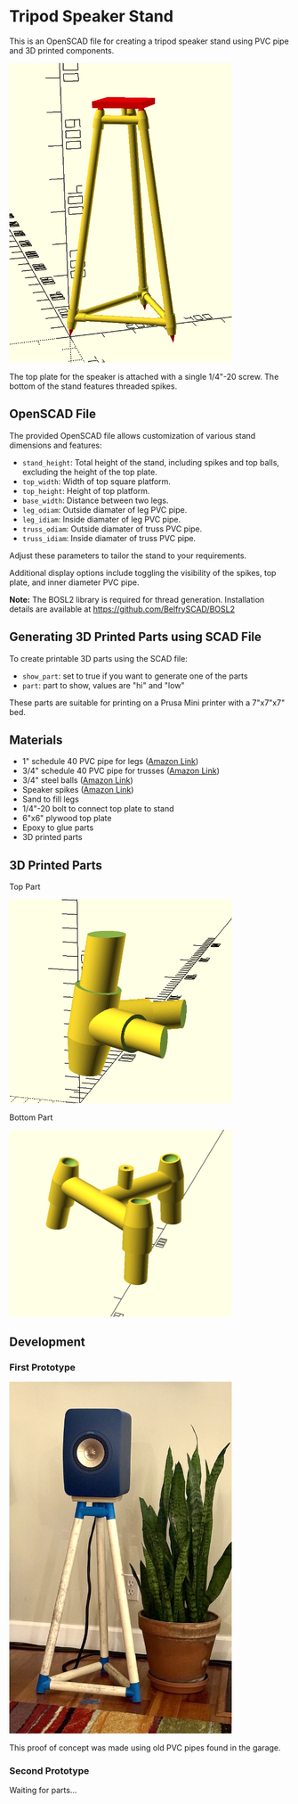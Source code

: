# Tripod Speaker Stand

This is an OpenSCAD file for creating a tripod speaker stand using PVC pipe and 3D printed components.

<img src="./assets/tripod.png" width="400">

The top plate for the speaker is attached with a single 1/4"-20 screw. The bottom of the stand features threaded spikes.

## OpenSCAD File

The provided OpenSCAD file allows customization of various stand dimensions and features:

- `stand_height`: Total height of the stand, including spikes and top balls, excluding the height of the top plate.
- `top_width`: Width of top square platform.
- `top_height`: Height of top platform.
- `base_width`: Distance between two legs.
- `leg_odiam`: Outside diamater of leg PVC pipe.
- `leg_idiam`: Inside diamater of leg PVC pipe.
- `truss_odiam`: Outside diamater of truss PVC pipe.
- `truss_idiam`: Inside diamater of truss PVC pipe.

Adjust these parameters to tailor the stand to your requirements.

Additional display options include toggling the visibility of the spikes, top plate, and inner diameter PVC pipe.

**Note:** The BOSL2 library is required for thread generation. Installation details are available at https://github.com/BelfrySCAD/BOSL2

## Generating 3D Printed Parts using SCAD File

To create printable 3D parts using the SCAD file:

- `show_part`: set to true if you want to generate one of the parts
- `part`: part to show, values are "hi" and "low"

These parts are suitable for printing on a Prusa Mini printer with a 7"x7"x7" bed.

## Materials

- 1" schedule 40 PVC pipe for legs ([Amazon Link](https://www.amazon.com/gp/product/B085B4SGD1/))
- 3/4" schedule 40 PVC pipe for trusses ([Amazon Link](https://www.amazon.com/gp/product/B085B4Y5V6/))
- 3/4" steel balls ([Amazon Link](https://www.amazon.com/gp/product/B07D9SSKN8/))
- Speaker spikes ([Amazon Link](https://www.amazon.com/gp/product/B09K3H8FD9/))
- Sand to fill legs
- 1/4"-20 bolt to connect top plate to stand
- 6"x6" plywood top plate
- Epoxy to glue parts
- 3D printed parts

## 3D Printed Parts

Top Part

<img src="./assets/part1.png" width="400">

Bottom Part

<img src="./assets/part2.png" width="400">

## Development

### First Prototype

<img src="./assets/prototype1.png" width="400">

This proof of concept was made using old PVC pipes found in the garage.

### Second Prototype

Waiting for parts...
